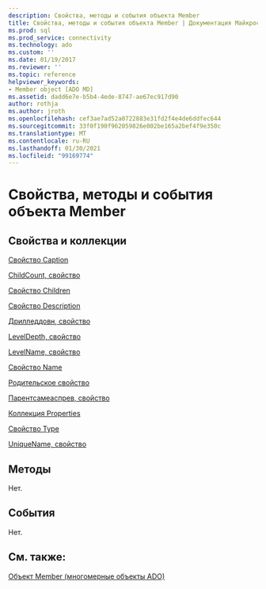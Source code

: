 ```yaml
---
description: Свойства, методы и события объекта Member
title: Свойства, методы и события объекта Member | Документация Майкрософт
ms.prod: sql
ms.prod_service: connectivity
ms.technology: ado
ms.custom: ''
ms.date: 01/19/2017
ms.reviewer: ''
ms.topic: reference
helpviewer_keywords:
- Member object [ADO MD]
ms.assetid: dadd6e7e-b5b4-4ede-8747-ae67ec917d90
author: rothja
ms.author: jroth
ms.openlocfilehash: cef3ae7ad52a0722883e31fd2f4e4de6ddfec644
ms.sourcegitcommit: 33f0f190f962059826e002be165a2bef4f9e350c
ms.translationtype: MT
ms.contentlocale: ru-RU
ms.lasthandoff: 01/30/2021
ms.locfileid: "99169774"
---
```

# <a name="member-object-properties-methods-and-events"></a>Свойства, методы и события объекта Member
## <a name="propertiescollections"></a>Свойства и коллекции  
 [Свойство Caption](./caption-property-ado-md.md)  
  
 [ChildCount, свойство](./childcount-property-ado-md.md)  
  
 [Свойство Children](./children-property-ado-md.md)  
  
 [Свойство Description](./description-property-ado-md.md)  
  
 [Дрилледдовн, свойство](./drilleddown-property-ado-md.md)  
  
 [LevelDepth, свойство](./leveldepth-property-ado-md.md)  
  
 [LevelName, свойство](./levelname-property-ado-md.md)  
  
 [Свойство Name](./name-property-ado-md.md)  
  
 [Родительское свойство](./parent-property-ado-md.md)  
  
 [Парентсамеаспрев, свойство](./parentsameasprev-property-ado-md.md)  
  
 [Коллекция Properties](../ado-api/properties-collection-ado.md)  
  
 [Свойство Type](./type-property-ado-md.md)  
  
 [UniqueName, свойство](./uniquename-property-ado-md.md)  
  
## <a name="methods"></a>Методы  
 Нет.  
  
## <a name="events"></a>События  
 Нет.  
  
## <a name="see-also"></a>См. также:  
 [Объект Member (многомерные объекты ADO)](./member-object-ado-md.md)